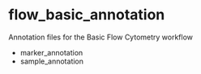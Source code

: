 # flow_basic_annotation

Annotation files for the Basic Flow Cytometry workflow

* marker_annotation
* sample_annotation
